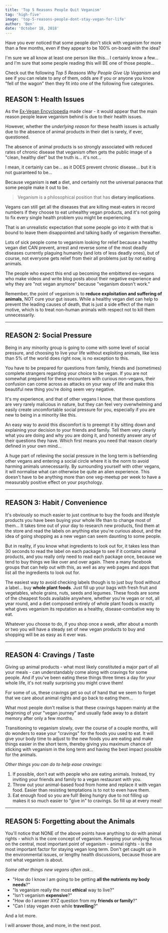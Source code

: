 ```yaml
---
title: 'Top 5 Reasons People Quit Veganism'
tag: 'high-five'
image: 'top-5-reasons-people-dont-stay-vegan-for-life'
author: 'Ben'
date: 'October 18, 2018'
---
```


Have you ever noticed that some people don't stick with veganism for more than a few months, even if they appear to be 100% on-board with the idea?

I'm sure we all know at least one person like this... I certainly know a few... and I'm sure that some people reading this will BE one of those people...

Check out the following _Top 5 Reasons Why People Give Up Veganism_ and see if you can relate to any of them, odds are if you or anyone you know "fell of the wagon" then they fit into one of the following five categories.

## REASON 1: Health Issues

<prominent-img src="top-5-reasons-people-dont-stay-vegan-for-life/health-issues" alt="Health Issues - Top 5 Reasons People Quit Veganism"></prominent-img>

As the [Ex-Vegan Encyclopedia](/ex-vegan-encyclopedia) made clear - it would appear that the main reason people leave veganism behind is due to their health issues.

However, whether the _underlying reason_ for these health issues is actually due to the absence of animal products in their diet is rarely, if ever, questioned.

The absence of animal products is so strongly associated with reduced rates of chronic disease that veganism often gets the public image of a "clean, healthy diet" but the truth is... it's not...

I mean, it certainly can be... as it DOES prevent chronic disease... but it is not guaranteed to be...

Because veganism is **not** a diet, and certainly not the universal panacea that some people make it out to be.

> Veganism is a philosophical position that has **dietary implications**.

Vegans can still get all the diseases that are killing meat-eaters in record numbers if they choose to eat unhealthy vegan products, and it's not going to fix every single health problem you might be experiencing.

That is an unrealistic expectation that some people go into it with that is bound to leave them disappointed and talking badly of veganism thereafter.

Lots of sick people come to veganism looking for relief because a healthy vegan diet CAN prevent, arrest and reverse some of the most deadly diseases currently plaguing humanity (and lots of less deadly ones), but of course, not everyone gets relief from their all problems just by not eating animals.

The people who expect this end up becoming the embittered ex-vegans who make videos and write blog posts about their negative experience and why they are "not vegan anymore" because "veganism doesn't work."

Remember, the point of veganism is to **reduce exploitation and suffering of animals**, NOT cure your gut issues. While a healthy vegan diet can help to prevent the leading causes of death, that is just a side effect of the main motive, which is to treat non-human animals with respect not to kill them unnecessarily.

---

## REASON 2: Social Pressure

<prominent-img src="top-5-reasons-people-dont-stay-vegan-for-life/social-pressure" alt="Social Pressure - Top 5 Reasons People Quit Veganism"></prominent-img>

Being in any minority group is going to come with some level of social pressure, and choosing to live your life without exploiting animals, like less than 5% of the world does right now, is no exception to this.

You have to be prepared for questions from family, friends and (sometimes) complete strangers regarding your choice to be vegan. If you are not somewhat prepared for these encounters with curious non-vegans, their confusion can come across as attacks on your way of life and make this beautiful new thing you're doing seem very negative.

It's my experience, and that of other vegans I know, that these questions are very rarely malicious in nature, but they can feel very overwhelming and easily create uncomfortable social pressure for you, especially if you are new to being in a minority like this.

An easy way to avoid this discomfort is to preempt it by sitting down and explaining your decision to your friends and family. Tell them very clearly what you are doing and why you are doing it, and honestly answer any of their questions they have. Which first means you need that reason clearly defined in your own mind...

A huge part of relieving the social pressure in the long term is befriending other vegans and entering a social circle where it is the norm to avoid harming animals unnecessarily. By surrounding yourself with other vegans, it will normalise what can otherwise be quite an alien experience. This doesn't have to be anything more than one veg-meetup per week to have a measurably positive effect on your psychology.

---

## REASON 3: Habit / Convenience

<prominent-img src="top-5-reasons-people-dont-stay-vegan-for-life/habit-convenience" alt="Habit & Convenience - Top 5 Reasons People Quit Veganism"></prominent-img>

It's obviously so much easier to just continue to buy the foods and lifestyle products you have been buying your whole life than to change most of them... It takes time out of your day to research new products, find them at the store and read the labels on anything else you're curious about, and the idea of going shopping as a new vegan can seem daunting to some people.

But in reality, if you know what ingredients to look out for, it takes less than 30 seconds to read the label on each package to see if it contains animal products, and you really only need to read each package once, because we tend to buy things we like over and over again. There a many facebook groups that can help out with this, as well as any web pages and apps that list all the ingredients to look out for.

The easiest way to avoid checking labels though is to just buy food without a label... buy **whole plant foods**. Just fill up your bags with fresh fruit and vegetables, whole grains, nuts, seeds and legumes. These foods are some of the cheapest foods available anywhere, whether you're vegan or not, all year round, and a diet composed entirely of whole plant foods is exactly what gives veganism its reputation as a healthy, disease-combative way to eat.

Whatever you choose to do, if you shop once a week, after about a month or two you will have a steady set of new vegan products to buy and shopping will be as easy as it ever was.

---

## REASON 4: Cravings / Taste

<prominent-img src="top-5-reasons-people-dont-stay-vegan-for-life/cravings-taste" alt="Cravings / Taste - Top 5 Reasons People Quit Veganism"></prominent-img>

Giving up animal products - what most likely constituted a major part of all your meals - can understandably come along with cravings for some people. And if you've been eating these things three times a day for your whole life, it's not really surprising you might crave them!

For some of us, these cravings get so out of hand that we seem to forget that we care about animal rights and go back to eating them...

What most people don't realise is that these cravings happen mainly at the beginning of your "vegan journey" and usually fade away to a distant memory after only a few months.

Transitioning to veganism slowly, over the course of a couple months, will do wonders to ease your "cravings" for the foods you used to eat. It will give your body time to adjust to the new foods you are eating and make things easier in the short term, thereby giving you maximum chance of sticking with veganism in the long term and having the best impact possible for the animals.

_Other things you can do to help ease cravings:_

1. If possible, don't eat with people who are eating animals. Instead, try inviting your friends and family to a vegan restaurant with you.
1. Throw out your animal-based food from home and replace it with vegan food. Easier than resisting temptations is to not to even have them.
1. Eat enough food so you are full! Being hungry due to not filling up makes it so much easier to "give in" to cravings. So fill up at every meal!

---

## REASON 5: Forgetting about the Animals

<prominent-img src="top-5-reasons-people-dont-stay-vegan-for-life/forgetting-about-the-animals" alt="Forgetting about the Animals - Top 5 Reasons People Quit Veganism"></prominent-img>

You'll notice that NONE of the above points have anything to do with animal rights - which is the core concept of veganism. Keeping your undying focus on the central, most important point of veganism - animal rights - is the most important factor for staying vegan long term. Don't get caught up in the environmental issues, or lengthy health discussions, because those are not what veganism is about.

_Some other things new vegans often ask..._

- "How do I know I am going to be getting **all the nutrients my body needs**?"
- "Is veganism really the most **ethical** way to live?"
- "Isn't veganism **expensive**?"
- "How do I answer XYZ question from my **friends or family**?"
- "Can I stay vegan even while **travelling**?"

And a lot more.

I will answer those, and more, in the next post.
